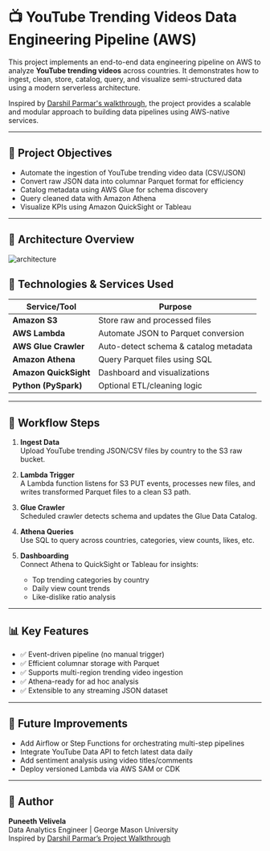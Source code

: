 # 📺 YouTube Trending Videos Data Engineering Pipeline (AWS)

This project implements an end-to-end data engineering pipeline on AWS to analyze **YouTube trending videos** across countries. It demonstrates how to ingest, clean, store, catalog, query, and visualize semi-structured data using a modern serverless architecture.

Inspired by [Darshil Parmar's walkthrough](https://www.youtube.com/watch?v=yZKJFKu49Dk), the project provides a scalable and modular approach to building data pipelines using AWS-native services.

---

## 🎯 Project Objectives

- Automate the ingestion of YouTube trending video data (CSV/JSON)
- Convert raw JSON data into columnar Parquet format for efficiency
- Catalog metadata using AWS Glue for schema discovery
- Query cleaned data with Amazon Athena
- Visualize KPIs using Amazon QuickSight or Tableau

---
## 🧩 Architecture Overview
![architecture](https://github.com/user-attachments/assets/faead011-0035-4a2e-9a0e-df8e02dbe969)



## 🧰 Technologies & Services Used

| Service/Tool       | Purpose                                 |
|--------------------|------------------------------------------|
| **Amazon S3**       | Store raw and processed files            |
| **AWS Lambda**      | Automate JSON to Parquet conversion      |
| **AWS Glue Crawler**| Auto-detect schema & catalog metadata    |
| **Amazon Athena**   | Query Parquet files using SQL            |
| **Amazon QuickSight**| Dashboard and visualizations           |
| **Python (PySpark)**| Optional ETL/cleaning logic              |

---

## 🔄 Workflow Steps

1. **Ingest Data**  
   Upload YouTube trending JSON/CSV files by country to the S3 raw bucket.

2. **Lambda Trigger**  
   A Lambda function listens for S3 PUT events, processes new files, and writes transformed Parquet files to a clean S3 path.

3. **Glue Crawler**  
   Scheduled crawler detects schema and updates the Glue Data Catalog.

4. **Athena Queries**  
   Use SQL to query across countries, categories, view counts, likes, etc.

5. **Dashboarding**  
   Connect Athena to QuickSight or Tableau for insights:
   - Top trending categories by country
   - Daily view count trends
   - Like-dislike ratio analysis

---

## 📊 Key Features

- ✅ Event-driven pipeline (no manual trigger)
- ✅ Efficient columnar storage with Parquet
- ✅ Supports multi-region trending video ingestion
- ✅ Athena-ready for ad hoc analysis
- ✅ Extensible to any streaming JSON dataset

---

## 🚀 Future Improvements

- Add Airflow or Step Functions for orchestrating multi-step pipelines
- Integrate YouTube Data API to fetch latest data daily
- Add sentiment analysis using video titles/comments
- Deploy versioned Lambda via AWS SAM or CDK

---

## 👤 Author

**Puneeth Velivela**  
Data Analytics Engineer | George Mason University  
Inspired by [Darshil Parmar’s Project Walkthrough](https://www.youtube.com/watch?v=yZKJFKu49Dk)

